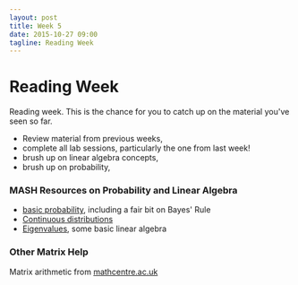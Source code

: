 ```yaml
---
layout: post
title: Week 5
date: 2015-10-27 09:00
tagline: Reading Week
---
```


Reading Week
============

Reading week. This is the chance for you to catch up on the material
you've seen so far.

-   Review material from previous weeks,
-   complete all lab sessions, particularly the one from last week!
-   brush up on linear algebra concepts,
-   brush up on probability,

### MASH Resources on Probability and Linear Algebra

-   [basic
    probability](http://www.sheffield.ac.uk/mash/statistics2/basicprob),
    including a fair bit on Bayes' Rule
-   [Continuous
    distributions](http://www.sheffield.ac.uk/mash/statistics2/contprob)
-   [Eigenvalues](http://www.sheffield.ac.uk/mash/mathematics/eigenvalues),
    some basic linear algebra

### Other Matrix Help

Matrix arithmetic from
[mathcentre.ac.uk](http://www.mathcentre.ac.uk/students/topics/matrices/matrix-arithmetic/)

